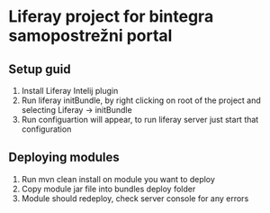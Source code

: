 # Liferay project for bintegra samopostrežni portal

## Setup guid
1. Install Liferay Intelij plugin
2. Run liferay initBundle, by right clicking on root of the project and selecting Liferay -> initBundle
3. Run configuartion will appear, to run liferay server just start that configuration

## Deploying modules
1. Run mvn clean install on module you want to deploy
2. Copy module jar file into bundles deploy folder
3. Module should redeploy, check server console for any errors
